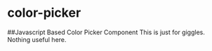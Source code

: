 # color-picker
##Javascript Based Color Picker Component
This is just for giggles.  Nothing useful here.